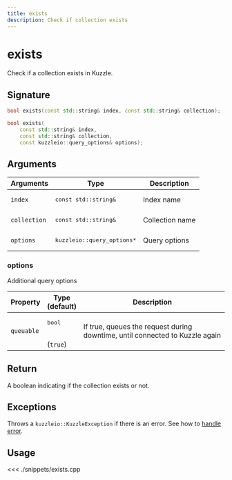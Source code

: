 ```yaml
---
title: exists
description: Check if collection exists
---
```


# exists

Check if a collection exists in Kuzzle.

## Signature

```cpp
bool exists(const std::string& index, const std::string& collection);

bool exists(
    const std::string& index,
    const std::string& collection,
    const kuzzleio::query_options& options);
```

## Arguments

| Arguments    | Type                                 | Description     |
| ------------ | ------------------------------------ | --------------- |
| `index`      | <pre>const std::string&</pre>        | Index name      |
| `collection` | <pre>const std::string&</pre>        | Collection name |
| `options`    | <pre>kuzzleio::query_options\*</pre> | Query options   |

### options

Additional query options

| Property   | Type<br/>(default)           | Description                                                                  |
| ---------- | ---------------------------- | ---------------------------------------------------------------------------- |
| `queuable` | <pre>bool</pre><br/>(`true`) | If true, queues the request during downtime, until connected to Kuzzle again |

## Return

A boolean indicating if the collection exists or not.

## Exceptions

Throws a `kuzzleio::KuzzleException` if there is an error. See how to [handle error](/sdk/cpp/1/error-handling).

## Usage

<<< ./snippets/exists.cpp
